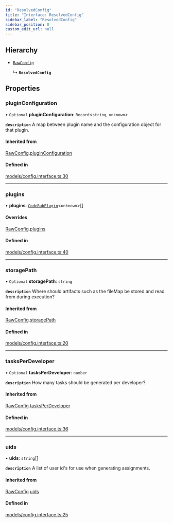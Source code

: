 ```yaml
---
id: "ResolvedConfig"
title: "Interface: ResolvedConfig"
sidebar_label: "ResolvedConfig"
sidebar_position: 0
custom_edit_url: null
---
```


## Hierarchy

- [`RawConfig`](RawConfig)

  ↳ **`ResolvedConfig`**

## Properties

### pluginConfiguration

• `Optional` **pluginConfiguration**: `Record`<`string`, `unknown`\>

**`description`** A map between plugin name and the configuration object for that plugin.

#### Inherited from

[RawConfig](RawConfig).[pluginConfiguration](RawConfig#pluginconfiguration)

#### Defined in

[models/config.interface.ts:30](https://github.com/agentender/code-rub/blob/3647cc9/packages/core/src/models/config.interface.ts#L30)

___

### plugins

• **plugins**: [`CodeRubPlugin`](CodeRubPlugin)<`unknown`\>[]

#### Overrides

[RawConfig](RawConfig).[plugins](RawConfig#plugins)

#### Defined in

[models/config.interface.ts:40](https://github.com/agentender/code-rub/blob/3647cc9/packages/core/src/models/config.interface.ts#L40)

___

### storagePath

• `Optional` **storagePath**: `string`

**`description`** Where should artifacts such as the fileMap be stored and read from during execution?

#### Inherited from

[RawConfig](RawConfig).[storagePath](RawConfig#storagepath)

#### Defined in

[models/config.interface.ts:20](https://github.com/agentender/code-rub/blob/3647cc9/packages/core/src/models/config.interface.ts#L20)

___

### tasksPerDeveloper

• `Optional` **tasksPerDeveloper**: `number`

**`description`** How many tasks should be generated per developer?

#### Inherited from

[RawConfig](RawConfig).[tasksPerDeveloper](RawConfig#tasksperdeveloper)

#### Defined in

[models/config.interface.ts:36](https://github.com/agentender/code-rub/blob/3647cc9/packages/core/src/models/config.interface.ts#L36)

___

### uids

• **uids**: `string`[]

**`description`** A list of user id's for use when generating assignments.

#### Inherited from

[RawConfig](RawConfig).[uids](RawConfig#uids)

#### Defined in

[models/config.interface.ts:25](https://github.com/agentender/code-rub/blob/3647cc9/packages/core/src/models/config.interface.ts#L25)
